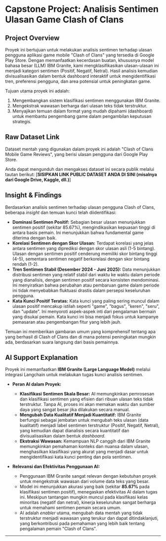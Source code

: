 # Capstone Project: Analisis Sentimen Ulasan Game Clash of Clans

## Project Overview

Proyek ini bertujuan untuk melakukan analisis sentimen terhadap ulasan pengguna aplikasi game mobile "Clash of Clans" yang tersedia di Google Play Store. Dengan memanfaatkan kecerdasan buatan, khususnya model bahasa besar (LLM) IBM Granite, kami mengklasifikasikan ulasan-ulasan ini menjadi kategori sentimen (Positif, Negatif, Netral). Hasil analisis kemudian divisualisasikan dalam bentuk dashboard interaktif untuk mengidentifikasi tren, preferensi pengguna, dan area potensial untuk peningkatan game.

Tujuan utama proyek ini adalah:
1.  Mengembangkan sistem klasifikasi sentimen menggunakan IBM Granite.
2.  Mengekstrak wawasan berharga dari ulasan teks tidak terstruktur.
3.  Menyajikan temuan dalam format yang mudah dipahami (dashboard) untuk membantu pengembang game dalam pengambilan keputusan strategis.

## Raw Dataset Link

Dataset mentah yang digunakan dalam proyek ini adalah "Clash of Clans Mobile Game Reviews", yang berisi ulasan pengguna dari Google Play Store.

Anda dapat mengunduh dan mengakses dataset ini secara publik melalui tautan berikut:
[**SISIPKAN LINK PUBLIC DATASET ANDA DI SINI (misalnya dari Google Drive, Kaggle, dll.)**]

## Insight & Findings

Berdasarkan analisis sentimen terhadap ulasan pengguna Clash of Clans, beberapa *insight* dan temuan kunci telah diidentifikasi:

* **Dominasi Sentimen Positif:** Sebagian besar ulasan menunjukkan sentimen positif (sekitar 85.67%), mengindikasikan kepuasan tinggi di antara basis pemain. Ini menunjukkan bahwa fundamental game diterima dengan baik.
* **Korelasi Sentimen dengan Skor Ulasan:** Terdapat korelasi yang jelas antara sentimen yang diprediksi dengan skor ulasan asli (1-5 bintang). Ulasan dengan sentimen positif cenderung memiliki skor bintang tinggi (4-5), sementara sentimen negatif berkorelasi dengan skor bintang rendah (1-2).
* **Tren Sentimen Stabil (Desember 2024 - Juni 2025):** Data menunjukkan distribusi sentimen yang relatif stabil dari waktu ke waktu dalam periode yang dianalisis, dengan sentimen positif secara konsisten mendominasi. Ini menyiratkan bahwa perubahan atau pembaruan game dalam periode ini tidak menyebabkan fluktuasi drastis dalam persepsi keseluruhan pengguna.
* **Kata Kunci Positif Teratas:** Kata kunci yang paling sering muncul dalam ulasan positif mencakup istilah seperti "game", "bagus", "keren", "seru", dan "update". Ini menyoroti aspek-aspek inti dari pengalaman bermain yang disukai pemain. Kata kunci ini bisa menjadi fokus untuk kampanye pemasaran atau pengembangan fitur yang lebih jauh.

Temuan ini memberikan gambaran umum yang komprehensif tentang apa yang berhasil di Clash of Clans dan di mana potensi peningkatan mungkin ada, berdasarkan suara langsung dari basis pemainnya.

## AI Support Explanation

Proyek ini memanfaatkan **IBM Granite (Large Language Model)** melalui integrasi Langchain untuk melakukan tugas kunci analisis sentimen.

* **Peran AI dalam Proyek:**
    * **Klasifikasi Sentimen Skala Besar:** AI memungkinkan pemrosesan dan klasifikasi sentimen yang efisien dari ribuan ulasan teks tidak terstruktur. Tanpa AI, proses ini akan memakan waktu dan sumber daya yang sangat besar jika dilakukan secara manual.
    * **Mengubah Data Kualitatif Menjadi Kuantitatif:** IBM Granite berfungsi sebagai jembatan untuk mengubah teks ulasan (data kualitatif) menjadi label sentimen terstruktur (Positif, Negatif, Netral), yang kemudian dapat dianalisis secara kuantitatif dan divisualisasikan dalam bentuk *dashboard*.
    * **Ekstraksi Wawasan:** Kemampuan NLP canggih dari IBM Granite memungkinkan pemahaman konteks dan nuansa dalam ulasan, menghasilkan klasifikasi yang akurat yang menjadi dasar untuk mengidentifikasi kata kunci penting dan pola sentimen.

* **Relevansi dan Efektivitas Penggunaan AI:**
    * Penggunaan IBM Granite sangat relevan dengan kebutuhan proyek untuk mengekstrak wawasan dari volume data teks yang besar.
    * Model ini menunjukkan akurasi yang baik (sekitar **85.67%** pada klasifikasi sentimen positif), menegaskan efektivitas AI dalam tugas ini. Meskipun tantangan mungkin muncul pada klasifikasi kelas minoritas (negatif dan netral), kinerja keseluruhan sangat berharga untuk memahami sentimen pemain secara umum.
    * AI adalah *enabler* utama, mengubah data mentah yang tidak terstruktur menjadi wawasan yang terukur dan dapat ditindaklanjuti, yang berkontribusi pada pemahaman yang lebih baik tentang pengalaman pemain "Clash of Clans".

---
